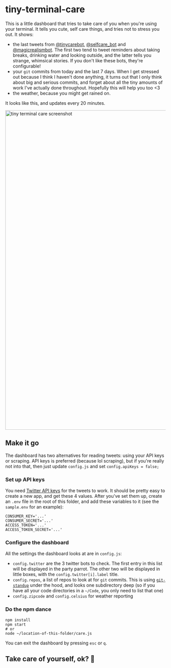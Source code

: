 # tiny-terminal-care
This is a little dashboard that tries to take care of you when you're using your terminal.
It tells you cute, self care things, and tries not to stress you out. It shows:
- the last tweets from [@tinycarebot](https://twitter.com/tinycarebot),
[@selfcare_bot](https://twitter.com/aloebud) and
[@magicrealismbot](https://twitter.com/magicrealismbot). The first two tend
to tweet reminders about taking breaks, drinking water and looking outside, and the latter
tells you strange, whimsical stories. If you don't like these bots,
they're configurable!
- your `git` commits from today and the last 7 days. When I get stressed out
because I think I haven't done anything, it turns out that I only think about
big and serious commits, and forget about all the tiny amounts of work I've
actually done throughout. Hopefully this will help you too <3
- the weather, because you might get rained on.

It looks like this, and updates every 20 minutes.

<img width="1000" alt="tiny terminal care screenshot" src="https://cloud.githubusercontent.com/assets/1369170/25066240/adc3b1ac-21d5-11e7-9811-508b6bcfcc89.png">

## Make it go

The dashboard has two alternatives for reading tweets: using your API keys
or scraping. API keys is preferred (because lol scraping), but if you're
really not into that, then just update `config.js` and set `config.apiKeys = false;`

### Set up API keys

You need [Twitter API keys](https://apps.twitter.com/) for the tweets to work.
It should be pretty easy to create a new app, and get these 4 values.
After you've set them up, create an `.env` file in the root of this
folder, and add these variables to it (see the `sample.env` for an
example):

```
CONSUMER_KEY='...'
CONSUMER_SECRET='...'
ACCESS_TOKEN='...'
ACCESS_TOKEN_SECRET='...'
```

### Configure the dashboard
All the settings the dashboard looks at are in `config.js`:
  - `config.twitter` are the 3 twitter bots to check. The first entry
  in this list will be displayed in the party parrot. The other two will be
  displayed in little boxes, with the `config.twitter[i].label` title.
  - `config.repos`, a list of repos to look at for `git` commits.
  This is using [`git-standup`](https://github.com/kamranahmedse/git-standup) under
  the hood, and looks one subdirectory deep (so if you have all your code
  directories in a `~/Code`, you only need to list that one)
  - `config.zipcode` and `config.celsius` for weather reporting

### Do the npm dance

```
npm install
npm start
# or
node ~/location-of-this-folder/care.js
```
You can exit the dashboard by pressing `esc` or `q`.

## Take care of yourself, ok? 💖
